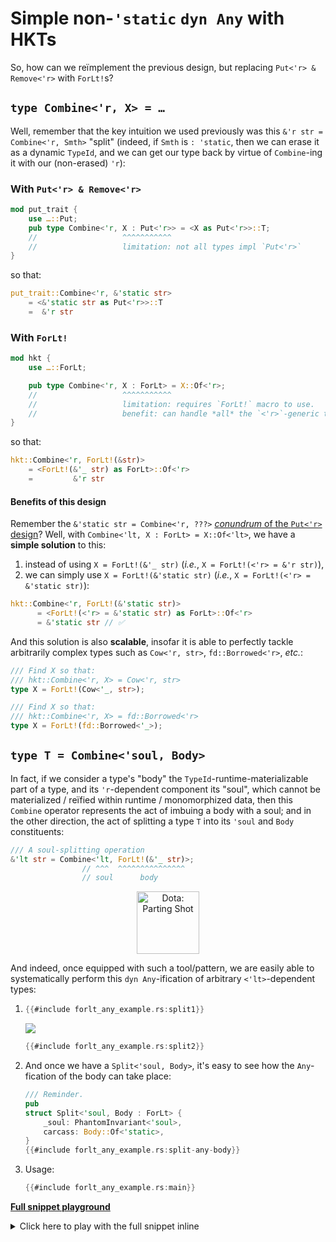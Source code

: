 # Simple non-`'static` `dyn Any` with HKTs

So, how can we reïmplement the previous design, but replacing `Put<'r> & Remove<'r>` with
`ForLt!`s?

## `type Combine<'r, X> = …`

Well, remember that the key intuition we used previously was this `&'r str = Combine<'r, Smth>` "split" (indeed, if `Smth` is `: 'static`, then we can erase it as a dynamic `TypeId`, and we can get our type back by virtue of `Combine`-ing it with our (non-erased) `'r`):

### With `Put<'r> & Remove<'r>`

```rust ,ignore
mod put_trait {
    use …::Put;
    pub type Combine<'r, X : Put<'r>> = <X as Put<'r>>::T;
    //                   ^^^^^^^^^^^
    //                   limitation: not all types impl `Put<'r>`
}
```

so that:

```rust ,ignore
put_trait::Combine<'r, &'static str>
    = <&'static str as Put<'r>>::T
    =  &'r str
```

### With `ForLt!`

```rust ,ignore
mod hkt {
    use …::ForLt;

    pub type Combine<'r, X : ForLt> = X::Of<'r>;
    //                   ^^^^^^^^^^^
    //                   limitation: requires `ForLt!` macro to use.
    //                   benefit: can handle *all* the `<'r>`-generic types!!
}
```

so that:

```rust ,ignore
hkt::Combine<'r, ForLt!(&str)>
    = <ForLt!(&'_ str) as ForLt>::Of<'r>
    =         &'r str
```

#### Benefits of this design

Remember the `&'static str = Combine<'r, ???>` [_conundrum_ of the `Put<'r>` design](lifetime-any-20-generalizing.md#limitations-of-this-design)? Well, with `Combine<'lt, X : ForLt> = X::Of<'lt>`, we have a **simple solution** to this:

 1. instead of using `X = ForLt!(&'_ str)` (_i.e._, `X = ForLt!(<'r> = &'r str)`),
 1. we can simply use `X = ForLt!(&'static str)` (_i.e._, `X = ForLt!(<'r> = &'static str)`):

```rust ,ignore
hkt::Combine<'r, ForLt!(&'static str)>
      = <ForLt!(<'r> = &'static str) as ForLt>::Of<'r>
      = &'static str // ✅
```

And this solution is also **scalable**, insofar it is able to perfectly tackle arbitrarily complex types such as `Cow<'r, str>`, `fd::Borrowed<'r>`, _etc._:

```rust ,ignore
/// Find X so that:
/// hkt::Combine<'r, X> = Cow<'r, str>
type X = ForLt!(Cow<'_, str>);
```

```rust ,ignore
/// Find X so that:
/// hkt::Combine<'r, X> = fd::Borrowed<'r>
type X = ForLt!(fd::Borrowed<'_>);
```

## `type T = Combine<'soul, Body>`

In fact, if we consider a type's "body" the `TypeId`-runtime-materializable part of a type, and its `'r`-dependent component its "soul", which cannot be materialized / reïfied within runtime / monomorphized data, then this `Combine` operator represents the act of imbuing a body with a soul; and in the other direction, the act of splitting a type `T` into its `'soul` and `Body` constituents:

```rust ,ignore
/// A soul-splitting operation
&'lt str = Combine<'lt, ForLt!(&'_ str)>;
                // ^^^  ^^^^^^^^^^^^^^^
                // soul      body
```

<span style="text-align: center;">

<img
    src="https://static.wikia.nocookie.net/dota2_gamepedia/images/d/dd/Parting_Shot_icon.png"
    height = "100px"
    title = "Dota: Parting Shot"
/>

</span>

And indeed, once equipped with such a tool/pattern, we are easily able to systematically perform this `dyn Any`-ification of arbitrary `<'lt>`-dependent types:

 1. ```rust ,ignore
    {{#include forlt_any_example.rs:split1}}
    ```

    ![](https://gist.github.com/assets/9920355/5ad1d163-d2f9-41d4-87ca-121cb82a7bf4)

    ```rust ,ignore
    {{#include forlt_any_example.rs:split2}}
    ```

 1. And once we have a `Split<'soul, Body>`, it's easy to see how the `Any`-fication of the body can take place:

    ```rust ,ignore
    /// Reminder.
    pub
    struct Split<'soul, Body : ForLt> {
        _soul: PhantomInvariant<'soul>,
        carcass: Body::Of<'static>,
    }
    {{#include forlt_any_example.rs:split-any-body}}
    ```

 1. Usage:

    ```rust ,ignore
    {{#include forlt_any_example.rs:main}}
    ```

**[Full snippet playground](https://play.rust-lang.org/?version=nightly&mode=debug&edition=2021&gist=37194cdb1cdf5587f72ab862879cedcc)**
<details><summary>Click here to play with the full snippet inline</summary>

```rust ,edition2018,editable
{{#include forlt_any_example.rs:all}}
```

</details>
